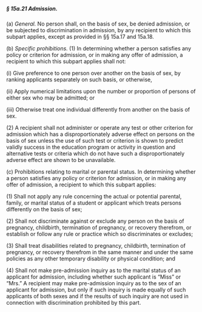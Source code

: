 ##### § 15a.21 Admission. #####

(a) *General.* No person shall, on the basis of sex, be denied admission, or be subjected to discrimination in admission, by any recipient to which this subpart applies, except as provided in §§ 15a.17 and 15a.18.

(b) *Specific prohibitions.* (1) In determining whether a person satisfies any policy or criterion for admission, or in making any offer of admission, a recipient to which this subpart applies shall not:

(i) Give preference to one person over another on the basis of sex, by ranking applicants separately on such basis, or otherwise,

(ii) Apply numerical limitations upon the number or proportion of persons of either sex who may be admitted; or

(iii) Otherwise treat one individual differently from another on the basis of sex.

(2) A recipient shall not administer or operate any test or other criterion for admission which has a disproportionately adverse effect on persons on the basis of sex unless the use of such test or criterion is shown to predict validly success in the education program or activity in question and alternative tests or criteria which do not have such a disproportionately adverse effect are shown to be unavailable.

(c) Prohibitions relating to marital or parental status. In determining whether a person satisfies any policy or criterion for admission, or in making any offer of admission, a recipient to which this subpart applies:

(1) Shall not apply any rule concerning the actual or potential parental, family, or marital status of a student or applicant which treats persons differently on the basis of sex;

(2) Shall not discriminate against or exclude any person on the basis of pregnancy, childbirth, termination of pregnancy, or recovery therefrom, or establish or follow any rule or practice which so discriminates or excludes;

(3) Shall treat disabilities related to pregnancy, childbirth, termination of pregnancy, or recovery therefrom in the same manner and under the same policies as any other temporary disability or physical condition; and

(4) Shall not make pre-admission inquiry as to the marital status of an applicant for admission, including whether such applicant is “Miss” or “Mrs.” A recipient may make pre-admission inquiry as to the sex of an applicant for admission, but only if such inquiry is made equally of such applicants of both sexes and if the results of such inquiry are not used in connection with discrimination prohibited by this part.
